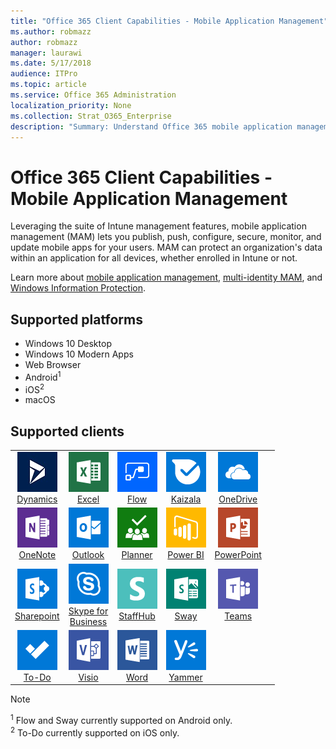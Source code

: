 ```yaml
---
title: "Office 365 Client Capabilities - Mobile Application Management"
ms.author: robmazz
author: robmazz
manager: laurawi
ms.date: 5/17/2018
audience: ITPro
ms.topic: article
ms.service: Office 365 Administration
localization_priority: None
ms.collection: Strat_O365_Enterprise
description: "Summary: Understand Office 365 mobile application management"
---
```


# Office 365 Client Capabilities - Mobile Application Management

Leveraging the suite of Intune management features, mobile application management (MAM) lets you publish, push, configure, secure, monitor, and update mobile apps for your users. MAM can protect an organization's data within an application for all devices, whether enrolled in Intune or not.

Learn more about [mobile application management](https://docs.microsoft.com/intune/mam-faq), [multi-identity MAM](https://docs.microsoft.com/intune/app-protection-policy), and [Windows Information Protection](https://docs.microsoft.com/windows/security/information-protection/windows-information-protection/protect-enterprise-data-using-wip).

## Supported platforms

 - Windows 10 Desktop
 - Windows 10 Modern Apps
 - Web Browser
 - Android<sup>1</sup>
 - iOS<sup>2</sup>
 - macOS

## Supported clients

| | | | | | |
|:---:|:---:|:---:|:---:|:---:|:---:|
| ![Dynamics icon](images/o365-dynamics-64x64.jpg) <br> [Dynamics](https://dynamics.microsoft.com) | ![Excel icon](images/o365-excel-64x64.png) <br> [Excel](https://products.office.com/excel) | ![Flow icon](images/o365-flow-64x64.png) <br> [Flow](https://flow.microsoft.com) | ![Kaizala icon](images/o365-kaizala-64x64.png) <br> [Kaizala](https://products.office.com/en/business/microsoft-kaizala) | ![OneDrive for Business icon](images/o365-OneDrive-64x64.png) <br> [OneDrive](https://products.office.com/onedrive-for-business/online-cloud-storage)
| ![OneNote icon](images/o365-OneNote-64x64.png) <br> [OneNote](https://products.office.com/onenote) | ![Outlook icon](images/o365-outlook-64x64.png) <br> [Outlook](https://products.office.com/outlook) | ![Planner icon](images/o365-planner-64x64.png) <br> [Planner](https://products.office.com/business/task-management-software) | ![PowerBI icon](images/o365-powerbi-64x64.png) <br> [Power BI](https://powerbi.microsoft.com) | ![PowerPoint icon](images/o365-powerpoint-64x64.png) <br> [PowerPoint](https://products.office.com/powerpoint)
|  ![SharePoint icon](images/o365-sharepoint-64x64.png) <br> [Sharepoint](https://products.office.com/sharepoint) | ![Skype for Business icon](images/o365-skypeforbusiness-64x64.png) <br> [Skype for <br> Business](https://www.skype.com/business/) | ![StaffHub icon](images/o365-staffhub-64x64.png) <br> [StaffHub](https://products.office.com/microsoft-staffhub/staff-scheduling-software) | ![Sway icon](images/o365-sway-64x64.png) <br> [Sway](https://sway.com) | ![Teams icon](images/o365-teams-64x64.png) <br> [Teams](https://products.office.com/microsoft-teams/group-chat-software)
| ![To-Do icon](images/o365-todo-64x64.png) <br> [To-Do](https://todo.microsoft.com) | ![Visio icon](images/o365-visio-64x64.png) <br> [Visio](https://products.office.com/visio/flowchart-software) | ![Word icon](images/o365-word-64x64.png) <br> [Word](https://products.office.com/word) | ![Yammer icon](images/o365-yammer-64x64.png) <br> [Yammer](https://products.office.com/yammer/yammer-overview)

> [!NOTE]
> <sup>1</sup> Flow and Sway currently supported on Android only. <br>
<sup>2</sup> To-Do currently supported on iOS only.